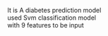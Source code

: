 It is A diabetes prediction model 
<br>
used Svm classification model
<br>
with 9 features to be input
